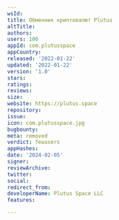 ```yaml
---
wsId: 
title: Обменник криптовалют Plutus
altTitle: 
authors: 
users: 100
appId: com.plutusspace
appCountry: 
released: '2022-01-22'
updated: '2022-01-22'
version: '1.0'
stars: 
ratings: 
reviews: 
size: 
website: https://plutus.space
repository: 
issue: 
icon: com.plutusspace.jpg
bugbounty: 
meta: removed
verdict: fewusers
appHashes: 
date: '2024-02-05'
signer: 
reviewArchive: 
twitter: 
social: 
redirect_from: 
developerName: Plutus Space LLC
features: 

---
```


